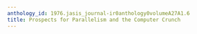 ```yaml
---
anthology_id: 1976.jasis_journal-ir0anthology0volumeA27A1.6
title: Prospects for Parallelism and the Computer Crunch
---
```

